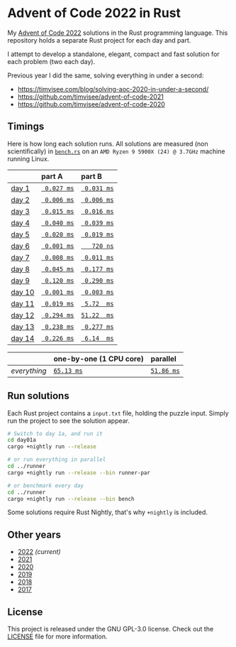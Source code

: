# Advent of Code 2022 in Rust

My [Advent of Code 2022][aoc-2022] solutions in the Rust programming language.
This repository holds a separate Rust project for each day and part.

I attempt to develop a standalone, elegant, compact and fast solution for each
problem (two each day).

Previous year I did the same, solving everything in under a second:

- https://timvisee.com/blog/solving-aoc-2020-in-under-a-second/
- https://github.com/timvisee/advent-of-code-2021
- https://github.com/timvisee/advent-of-code-2020

## Timings

Here is how long each solution runs. All solutions are measured (non
scientifically) in [`bench.rs`](./runner/src/bin/bench.rs) on an
`AMD Ryzen 9 5900X (24) @ 3.7GHz` machine running Linux.

|                                                | part A                              | part B                              |
|:-----------------------------------------------|:------------------------------------|:------------------------------------|
| [day 1](https://adventofcode.com/2022/day/1)   | [` 0.027 ms`](./day01a/src/main.rs) | [` 0.031 ms`](./day01b/src/main.rs) |
| [day 2](https://adventofcode.com/2022/day/2)   | [` 0.006 ms`](./day02a/src/main.rs) | [` 0.006 ms`](./day02b/src/main.rs) |
| [day 3](https://adventofcode.com/2022/day/3)   | [` 0.015 ms`](./day03a/src/main.rs) | [` 0.016 ms`](./day03b/src/main.rs) |
| [day 4](https://adventofcode.com/2022/day/4)   | [` 0.040 ms`](./day04a/src/main.rs) | [` 0.039 ms`](./day04b/src/main.rs) |
| [day 5](https://adventofcode.com/2022/day/5)   | [` 0.020 ms`](./day05a/src/main.rs) | [` 0.019 ms`](./day05b/src/main.rs) |
| [day 6](https://adventofcode.com/2022/day/6)   | [` 0.001 ms`](./day06a/src/main.rs) | [`   720 ns`](./day06b/src/main.rs) |
| [day 7](https://adventofcode.com/2022/day/7)   | [` 0.008 ms`](./day07a/src/main.rs) | [` 0.011 ms`](./day07b/src/main.rs) |
| [day 8](https://adventofcode.com/2022/day/8)   | [` 0.045 ms`](./day08a/src/main.rs) | [` 0.177 ms`](./day08b/src/main.rs) |
| [day 9](https://adventofcode.com/2022/day/9)   | [` 0.120 ms`](./day09a/src/main.rs) | [` 0.290 ms`](./day09b/src/main.rs) |
| [day 10](https://adventofcode.com/2022/day/10)  | [` 0.001 ms`](./day10a/src/main.rs) | [` 0.003 ms`](./day10b/src/main.rs) |
| [day 11](https://adventofcode.com/2022/day/11)  | [` 0.019 ms`](./day11a/src/main.rs) | [` 5.72  ms`](./day11b/src/main.rs) |
| [day 12](https://adventofcode.com/2022/day/12)  | [` 0.294 ms`](./day12a/src/main.rs) | [`51.22  ms`](./day12b/src/main.rs) |
| [day 13](https://adventofcode.com/2022/day/13)  | [` 0.238 ms`](./day13a/src/main.rs) | [` 0.277 ms`](./day13b/src/main.rs) |
| [day 14](https://adventofcode.com/2022/day/14)  | [` 0.226 ms`](./day14a/src/main.rs) | [` 6.14  ms`](./day14b/src/main.rs) |

|              | one-by-one (1 CPU core)                  | parallel                                     |
|:-------------|:-----------------------------------------|:---------------------------------------------|
| _everything_ | [`65.13 ms`](./runner/src/bin/runner.rs) | [`51.86 ms`](./runner/src/bin/runner-par.rs) |

## Run solutions

Each Rust project contains a `input.txt` file, holding the puzzle input. Simply
run the project to see the solution appear.

```bash
# Switch to day 1a, and run it
cd day01a
cargo +nightly run --release

# or run everything in parallel
cd ../runner
cargo +nightly run --release --bin runner-par

# or benchmark every day
cd ../runner
cargo +nightly run --release --bin bench
```

Some solutions require Rust Nightly, that's why `+nightly` is included.

## Other years

- [2022](https://github.com/timvisee/advent-of-code-2022) _(current)_
- [2021](https://github.com/timvisee/advent-of-code-2021)
- [2020](https://github.com/timvisee/advent-of-code-2020)
- [2019](https://github.com/timvisee/advent-of-code-2019)
- [2018](https://github.com/timvisee/advent-of-code-2018)
- [2017](https://github.com/timvisee/advent-of-code-2017)

## License

This project is released under the GNU GPL-3.0 license.
Check out the [LICENSE](LICENSE) file for more information.

[aoc-2022]: https://adventofcode.com/2022
